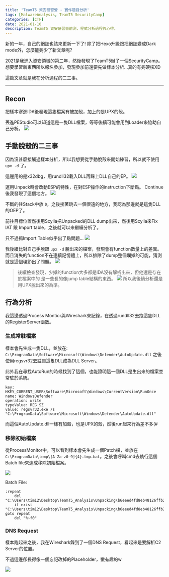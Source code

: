 ```yaml
---
title: 'TeamT5 資安研習營 - 實作題目分析'
tags: [MalwareAnalysis, TeamT5 SecurityCamp]
categories: [CTF]
date: 2021-01-10
description: TeamT5 資安研習營前測，程式分析過程與心得。
---
```


新的一年，自己的網誌也該來更新一下了!
除了把Hexo升級跟把網誌變成Dark mode外，怎麼能夠少了新文章呢?

2021是我進入資安領域的第二年，然後發現了TeamT5辦了一個SecurityCamp。
想要學習新東西所以報名參加，發現參加前還要先做樣本分析...真的有夠硬核XD

這篇文章就是我在分析過程的二三事。



---

## Recon

把樣本塞進IDA後發現這隻檔案有被加殼，加上的是UPX的殼。

丟進PEStudio可以知道這是一隻DLL檔案，等等後續可能會用到Loader來協助自己分析。
![](/images/TeamT5SecurityCamp/recon_pestudio.png)


## 手動脫殼的二三事

因為沒甚麼接觸過樣本分析，所以我想要從手動脫殼來開始練習，所以就不使用 `upx -d` 了。

這邊用的是x32dbg，用rundll32載入DLL再踩上DLL自己的EP。
![](/images/TeamT5SecurityCamp/unpacking_rundll32.png)

運用Unpack時會改動ESP的特性，在對ESP操作的instruction下斷點。
Continue 後我發現了這個地方。
![](/images/TeamT5SecurityCamp/unpacking_cleaning_stack.png)

不斷的往Stack中放 `0`，之後接著跳去一個很遠的地方，我認為那邊就是這隻DLL的OEP了。

前往目標位置然後用Scylla把Unpacked的DLL dump出來，然後用Scylla來Fix IAT 跟 Import table，之後就可以來繼續分析了。

只不過抓Import Table似乎出了點問題...
![](/images/TeamT5SecurityCamp/unpacking_import_table.png)

我後續比對自己手脫跟 `upx -d` 脫出來的檔案，發現會有function數量上的差異。
而且消失的function不在連續記憶體上，所以排除了dump整個爛掉的可能，猜測就是這個環節出了問題。
![](/images/TeamT5SecurityCamp/unpacking_missing_function.png)

> 後續檢查發現，少掉的function大多都是IDA沒有解析出來，但他還是存在於檔案中的
> 是一些長的像jump table結構的東西。
![](/images/TeamT5SecurityCamp/unpacking_missing_function_2.png)
> 所以我後續分析還是用UPX脫出來的為準。


## 行為分析

我這邊透過Process Montior與Wireshark來記錄，在透過rundll32去跑這隻DLL的RegisterServer函數。

### 生成常駐檔案

樣本會先生成一隻DLL，並放在: 
`C:\ProgramData\Software\Microsoft\Windows\Defender\AutoUpdate.dll`
之後使用regsvr32去註冊這隻DLL成為DLL Server。

此外我在尋找AutoRun的時候找到了這個，也能證明這一個DLL是生出來的檔案並常駐於系統。
```
key: HKEY_CURRENT_USER\Software\Microsoft\Windows\CurrentVersion\RunOnce
name: WindowsDefender
operation: write
typeValue: REG_SZ
value: regsvr32.exe /s "C:\ProgramData\Software\Microsoft\Windows\Defender\AutoUpdate.dll"
```

而這個AutoUpdate.dll一樣有加殼，也是UPX的殼，然後run起來行為差不多(#

### 移除初始檔案

從ProcessMonitor中，可以看到樣本會先生成一個Patch檔，並放在 `C:\ProgramData\temp\[A-Za-z0-9]{4}.tmp.bat`。之後會呼叫cmd去執行這個Batch file來達成移除初始檔案。

![](/images/TeamT5SecurityCamp/behavior_spawn_batch.png)

Batch File:
```batch
:repeat
    del "C:\Users\tim12\Desktop\TeamT5_Analysis\Unpacking\b6eeed4fd8eb48126ffb216fd392ae74.dll"
    if exist "C:\Users\tim12\Desktop\TeamT5_Analysis\Unpacking\b6eeed4fd8eb48126ffb216fd392ae74.dll" goto repeat
    del "%~f0"
```

### DNS Request

樣本跑起來之後，我在Wireshark錄到了一個DNS Request，看起來是要解析C2 Server的位置。

不過這邊卻長得像一個忘記改掉的Placeholder，蠻有趣的w

![](/images/TeamT5SecurityCamp/behavior_dns_request.png)
